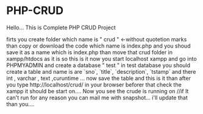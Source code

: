 # PHP-CRUD
Hello...
This is Complete PHP CRUD Project

<!--How to RUN--!>

firts you create folder which name is  " crud " <-without quotetion marks than copy or download the code which name is index.php and you shoud save it as a name which is index.php
than move that crud folder in xampp/htdocs as it is
so this is it
now you start localhost xampp and go into PHPMYADMIN and create a database " test " in test database you  should create a table and name is are `sno`, `title`, `description`, `tstamp`
and there int , varchar , text ,curuntime ...
now save the table and this is it
than after you type http://localhost/crud/ in your browser beforer that check the xampp it should be start on....
Now you see the crude is running on


//if It can't run for any reason you can mail me with snapshot...
i'll update that 


than you....
